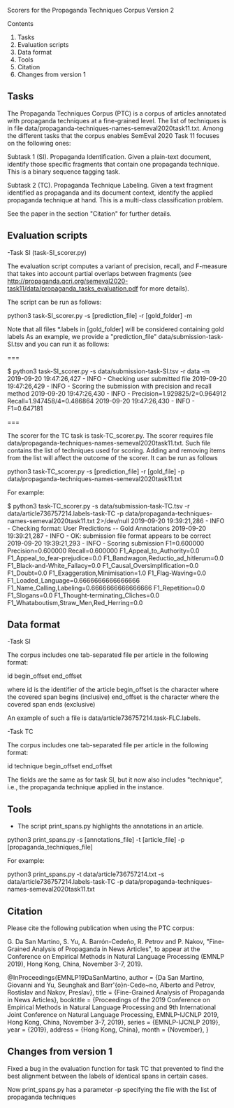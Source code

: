 
Scorers for the Propaganda Techniques Corpus Version 2

Contents

1. Tasks
2. Evaluation scripts
3. Data format
4. Tools
5. Citation 
6. Changes from version 1 


Tasks
--------------------------------------------
The Propaganda Techniques Corpus (PTC) is a corpus of articles annotated 
with propaganda techniques at a fine-grained level. The list of 
techniques is in file data/propaganda-techniques-names-semeval2020task11.txt.
Among the different tasks that the corpus enables SemEval 2020 Task 11 focuses on the following ones:

Subtask 1 (SI). Propaganda Identification.
Given a plain-text document, identify those specific fragments that contain one propaganda technique. This is a binary sequence tagging task.

Subtask 2 (TC). Propaganda Technique Labeling.
Given a text fragment identified as propaganda and its document context, identify the applied propaganda technique at hand. This is a multi-class classification problem.

See the paper in the section "Citation" for further details. 


Evaluation scripts
--------------------------------------------

-Task SI (task-SI_scorer.py)

The evaluation script computes a variant of precision, recall, and F-measure 
that takes into account partial overlaps between fragments (see 
http://propaganda.qcri.org/semeval2020-task11/data/propaganda_tasks_evaluation.pdf
for more details). 

The script can be run as follows:

python3 task-SI_scorer.py -s [prediction_file] -r [gold_folder] -m

Note that all files *.labels in [gold_folder] will be considered containing gold labels
As an example, we provide a "prediction_file" data/submission-task-SI.tsv 
and you can run it as follows:

===

$ python3 task-SI_scorer.py -s data/submission-task-SI.tsv -r data -m
2019-09-20 19:47:26,427 - INFO - Checking user submitted file
2019-09-20 19:47:26,429 - INFO - Scoring the submission with precision and recall method
2019-09-20 19:47:26,430 - INFO - Precision=1.929825/2=0.964912  Recall=1.947458/4=0.486864
2019-09-20 19:47:26,430 - INFO - F1=0.647181


===

The scorer for the TC task is task-TC_scorer.py. 
The scorer requires file data/propaganda-techniques-names-semeval2020task11.txt. 
Such file contains the list of techniques used for scoring. 
Adding and removing items from the list will affect the outcome of the scorer. 
It can be run as follows

python3 task-TC_scorer.py -s [prediction_file] -r [gold_file] -p data/propaganda-techniques-names-semeval2020task11.txt

For example:

$ python3 task-TC_scorer.py -s data/submission-task-TC.tsv -r data/article736757214.labels-task-TC -p data/propaganda-techniques-names-semeval2020task11.txt 2>/dev/null
2019-09-20 19:39:21,286 - INFO - Checking format: User Predictions -- Gold Annotations
2019-09-20 19:39:21,287 - INFO - OK: submission file format appears to be correct
2019-09-20 19:39:21,293 - INFO - Scoring submission
F1=0.600000
Precision=0.600000
Recall=0.600000
F1_Appeal_to_Authority=0.0
F1_Appeal_to_fear-prejudice=0.0
F1_Bandwagon,Reductio_ad_hitlerum=0.0
F1_Black-and-White_Fallacy=0.0
F1_Causal_Oversimplification=0.0
F1_Doubt=0.0
F1_Exaggeration,Minimisation=1.0
F1_Flag-Waving=0.0
F1_Loaded_Language=0.6666666666666666
F1_Name_Calling,Labeling=0.6666666666666666
F1_Repetition=0.0
F1_Slogans=0.0
F1_Thought-terminating_Cliches=0.0
F1_Whataboutism,Straw_Men,Red_Herring=0.0


Data format
--------------------------------------------

-Task SI

The corpus includes one tab-separated file per article in the following 
format: 

id   begin_offset     end_offset

where 
	id is the identifier of the article
	begin_offset is the character where the covered span begins (inclusive)
	end_offset is the character where the covered span ends (exclusive)

An example of such a file is data/article736757214.task-FLC.labels. 

-Task TC

The corpus includes one tab-separated file per article in the following format:

id   technique    begin_offset     end_offset

The fields are the same as for task SI, but it now also includes "technique", i.e., the propaganda technique applied in the instance. 


Tools
--------------------------------------------

- The script print_spans.py highlights the annotations in an article.

python3 print_spans.py -s [annotations_file] -t [article_file] -p [propaganda_techniques_file]

For example:

python3 print_spans.py -t data/article736757214.txt -s data/article736757214.labels-task-TC -p data/propaganda-techniques-names-semeval2020task11.txt


Citation 
--------------------------------------------

Please cite the following publication when using the PTC corpus:

G. Da San Martino, S. Yu, A. Barrón-Cedeño, R. Petrov and P. Nakov, "Fine-Grained Analysis of Propaganda in News Articles", to appear at the Conference on Empirical Methods in Natural Language Processing (EMNLP 2019), Hong Kong, China, November 3-7, 2019.

@InProceedings{EMNLP19DaSanMartino,
author = {Da San Martino, Giovanni and
Yu, Seunghak and
Barr\'{o}n-Cede\~no, Alberto and
Petrov, Rostislav and
Nakov, Preslav},
title = {Fine-Grained Analysis of Propaganda in News Articles},
booktitle = {Proceedings of the 2019 Conference on Empirical Methods in Natural Language Processing and 9th International Joint Conference on Natural Language Processing, EMNLP-IJCNLP 2019, Hong Kong, China, November 3-7, 2019},
series = {EMNLP-IJCNLP 2019},
year = {2019},
address = {Hong Kong, China},
month = {November},
}


Changes from version 1
--------------------------------------------

Fixed a bug in the evaluation function for task TC that prevented to find the best alignment between the labels of identical spans in certain cases.

Now print_spans.py has a parameter -p specifying the file with the list of propaganda techniques

